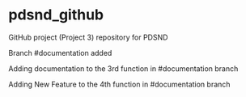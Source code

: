 # pdsnd_github
GitHub project (Project 3) repository for PDSND

Branch #documentation added 

Adding documentation to the 3rd function in #documentation branch 

Adding New Feature to the 4th function in #documentation branch 
